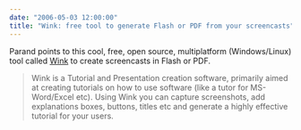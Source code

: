 ```yaml
---
date: "2006-05-03 12:00:00"
title: "Wink: free tool to generate Flash or PDF from your screencasts"
---
```




Parand points to this cool, free, open source, multiplatform (Windows/Linux) tool called [Wink](http://www.debugmode.com/wink/) to create screencasts in Flash or PDF.

>  Wink is a Tutorial and Presentation creation software, primarily aimed at creating tutorials on how to use software (like a tutor for MS-Word/Excel etc). Using Wink you can capture screenshots, add explanations boxes, buttons, titles etc and generate a highly effective tutorial for your users.


